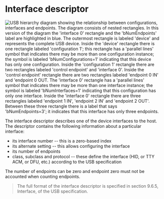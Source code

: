 # Interface descriptor

![USB hierarchy diagram showing the relationship between configurations, interfaces and endpoints. The diagram consists of nested rectangles. In this version of the diagram the 'interface 0' rectangle and the 'bNumEndpoints' label are highlighted in blue. The outermost rectangle is labeled 'device' and represents the complete USB device. Inside the 'device' rectangle there is one rectangle labeled 'configuration 1'; this rectangle has a 'parallel lines' symbol that indicates there may be more than one configuration instance; the symbol is labeled 'bNumConfigurations=1' indicating that this device has only one configuration. Inside the 'configuration 1' rectangle there are two rectangles labeled 'control endpoint' and 'interface 0'. Inside the 'control endpoint' rectangle there are two rectangles labeled 'endpoint 0 IN' and 'endpoint 0 OUT. The 'interface 0' rectangle has a 'parallel lines' symbol that indicates there may be more than one interface instance; the symbol is labeled 'bNumInterfaces=1' indicating that this configuration has only one interface. Inside the 'interface 0' rectangle there are three rectangles labeled 'endpoint 1 IN', 'endpoint 2 IN' and 'endpoint 2 OUT'. Between these three rectangle there is a label that says 'bNumEndpoints=3'; it indicates that this interface has only three endpoints.](./img/usb-interface.svg)

The interface descriptor describes one of the device interfaces to the host. The descriptor contains the following information about a particular interface:

- its interface number -- this is a zero-based index
- its alternate setting -- this allows configuring the interface
- its number of endpoints
- class, subclass and protocol -- these define the interface (HID, or TTY ACM, or DFU, etc.) according to the USB specification

The number of endpoints can be zero and endpoint zero must not be accounted when counting endpoints.

> The full format of the interface descriptor is specified in section 9.6.5, Interface, of the USB specification.
